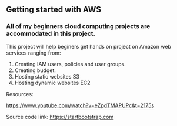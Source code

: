 ## Getting started with AWS
### All of my beginners cloud computing projects are accommodated in this project.

This project will help beginers get hands on project on Amazon web services ranging from:
1. Creating IAM users, policies and user groups.
2. Creating budget.
3. Hosting static websites S3
4. Hosting dynamic websites EC2

Resources:

https://www.youtube.com/watch?v=eZpdTMAPUPc&t=2175s

Source code link: https://startbootstrap.com
